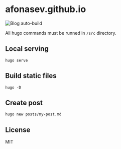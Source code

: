 # afonasev.github.io
![Blog auto-build](https://github.com/afonasev/afonasev.github.io/workflows/Blog%20auto-build/badge.svg)

All hugo commands must be runned in `/src` directory.

## Local serving
`hugo serve`

## Build static files
`hugo -D`

## Create post
`hugo new posts/my-post.md`

## License
MIT
